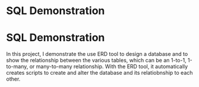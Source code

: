 # SQL Demonstration
# SQL Demonstration
In this project, I demonstrate the use ERD tool to design a database and to show the relationship between the various tables, which can be an 1-to-1, 1-to-many, or many-to-many relationship.  With the ERD tool, it automatically creates scripts to create and alter the database and its relatiobnship to each other.
